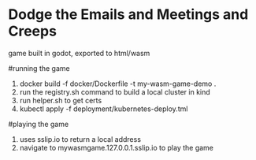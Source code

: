 # Dodge the Emails and Meetings and Creeps
game built in godot, exported to html/wasm

#running the game
1. docker build -f docker/Dockerfile -t my-wasm-game-demo .
2. run the registry.sh command to build a local cluster in kind
3. run helper.sh to get certs 
5. kubectl apply -f deployment/kubernetes-deploy.tml

#playing the game
1. uses sslip.io to return a local address
2. navigate to mywasmgame.127.0.0.1.sslip.io to play the game
